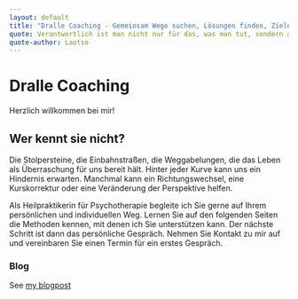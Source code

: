 ```yaml
---
layout: default
title: "Dralle Coaching - Gemeinsam Wege suchen, Lösungen finden, Ziele erreichen"
quote: Verantwortlich ist man nicht nur für das, was man tut, sondern auch für das, was man nicht tut.
quote-author: Laotse
---
```


# Dralle Coaching

Herzlich willkommen bei mir!

## Wer kennt sie nicht?

Die Stolpersteine, die Einbahnstraßen, die Weggabelungen, die das Leben als Überraschung für uns bereit hält. Hinter jeder Kurve kann uns ein Hindernis erwarten. Manchmal kann ein Richtungswechsel, eine Kurskorrektur oder eine Veränderung der Perspektive helfen.

Als Heilpraktikerin für Psychotherapie begleite ich Sie gerne auf Ihrem persönlichen und individuellen Weg. Lernen Sie auf den folgenden Seiten die Methoden kennen, mit denen ich Sie unterstützen kann. Der nächste Schritt ist dann das persönliche Gespräch. Nehmen Sie Kontakt zu mir auf und vereinbaren Sie einen Termin für ein erstes Gespräch.

### Blog

See [my blogpost](2018-10-01-A-new-hope.html)